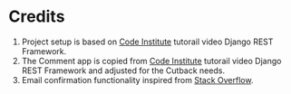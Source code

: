 

# Credits
1. Project setup is based on [Code Institute](https://codeinstitute.net) tutorail video Django REST Framework.
2. The Comment app is copied from [Code Institute](https://codeinstitute.net) tutorail video Django REST Framework and adjusted for the Cutback needs.
3. Email confirmation functionality inspired from [Stack Overflow](https://stackoverflow.com/questions/24809505/django-allauth-how-to-properly-use-email-confirmed-signal-to-set-user-to-active).